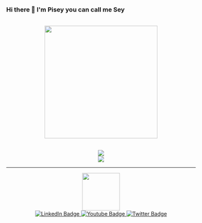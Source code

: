 ### Hi there 👋 I'm Pisey you can call me Sey
<br>
<div align="center">
  <img src="https://media2.giphy.com/media/v1.Y2lkPTc5MGI3NjExZXA5NzQzeTBoanY0eXE3bW9xcmRiNjA3NzA2bHpqcGpxdTdtazYzbiZlcD12MV9pbnRlcm5hbF9naWZfYnlfaWQmY3Q9Zw/eRIvTqn3CW1kYPpVXh/giphy.gif" height="300"/>
</div>
<br>
<p align="center">
  <img src="https://skillicons.dev/icons?i=java,spring,ts,nodejs,react,mongodb,postgres,prisma,nest" />
  <br>
  <img src="https://skillicons.dev/icons?i=html,css,tailwind,js,vue,git,postman,figma" />
</p>

<hr>

<div id="header" align="center">
  <img src="https://media.giphy.com/media/M9gbBd9nbDrOTu1Mqx/giphy.gif" width="100"/>
</div>

 <div id="badges" align="center">
  <a href="your-linkedin-URL">
    <img src="https://img.shields.io/badge/LinkedIn-blue?style=for-the-badge&logo=linkedin&logoColor=white" alt="LinkedIn Badge"/>
  </a>
  <a href="your-youtube-URL">
    <img src="https://img.shields.io/badge/YouTube-red?style=for-the-badge&logo=youtube&logoColor=white" alt="Youtube Badge"/>
  </a>
  <a href="your-twitter-URL">
    <img src="https://img.shields.io/badge/Twitter-blue?style=for-the-badge&logo=twitter&logoColor=white" alt="Twitter Badge"/>
  </a>
</div>
